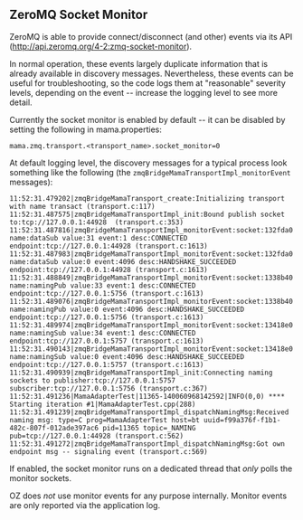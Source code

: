 
## ZeroMQ Socket Monitor
ZeroMQ is able to provide connect/disconnect (and other) events via its API (<http://api.zeromq.org/4-2:zmq-socket-monitor>).

In normal operation, these events largely duplicate information that is already available in discovery messages.  Nevertheless, these events can be useful for troubleshooting, so the code logs them at "reasonable" severity levels, depending on the event -- increase the logging level to see more detail. 

Currently the socket monitor is enabled by default -- it can be disabled by setting the following in mama.properties:

    mama.zmq.transport.<transport_name>.socket_monitor=0

At default logging level, the discovery messages for a typical process look something like the following (the `zmqBridgeMamaTransportImpl_monitorEvent ` messages):

~~~
11:52:31.479202|zmqBridgeMamaTransport_create:Initializing transport with name transact (transport.c:117)11:52:31.487575|zmqBridgeMamaTransportImpl_init:Bound publish socket to:tcp://127.0.0.1:44928  (transport.c:353)11:52:31.487816|zmqBridgeMamaTransportImpl_monitorEvent:socket:132fda0 name:dataSub value:31 event:1 desc:CONNECTED endpoint:tcp://127.0.0.1:44928 (transport.c:1613)11:52:31.487983|zmqBridgeMamaTransportImpl_monitorEvent:socket:132fda0 name:dataSub value:0 event:4096 desc:HANDSHAKE_SUCCEEDED endpoint:tcp://127.0.0.1:44928 (transport.c:1613)11:52:31.488849|zmqBridgeMamaTransportImpl_monitorEvent:socket:1338b40 name:namingPub value:33 event:1 desc:CONNECTED endpoint:tcp://127.0.0.1:5756 (transport.c:1613)11:52:31.489076|zmqBridgeMamaTransportImpl_monitorEvent:socket:1338b40 name:namingPub value:0 event:4096 desc:HANDSHAKE_SUCCEEDED endpoint:tcp://127.0.0.1:5756 (transport.c:1613)11:52:31.489974|zmqBridgeMamaTransportImpl_monitorEvent:socket:13418e0 name:namingSub value:34 event:1 desc:CONNECTED endpoint:tcp://127.0.0.1:5757 (transport.c:1613)11:52:31.490143|zmqBridgeMamaTransportImpl_monitorEvent:socket:13418e0 name:namingSub value:0 event:4096 desc:HANDSHAKE_SUCCEEDED endpoint:tcp://127.0.0.1:5757 (transport.c:1613)11:52:31.490939|zmqBridgeMamaTransportImpl_init:Connecting naming sockets to publisher:tcp://127.0.0.1:5757 subscriber:tcp://127.0.0.1:5756 (transport.c:367)11:52:31.491236|MamaAdapterTest|11365-140060968142592|INFO(0,0) **** Starting iteration #1|MamaAdapterTest.cpp(288)11:52:31.491239|zmqBridgeMamaTransportImpl_dispatchNamingMsg:Received naming msg: type=C prog=MamaAdapterTest host=bt uuid=f99a376f-f1b1-482c-807f-012ade397ac6 pid=11365 topic=_NAMING pub=tcp://127.0.0.1:44928 (transport.c:562)11:52:31.491272|zmqBridgeMamaTransportImpl_dispatchNamingMsg:Got own endpoint msg -- signaling event (transport.c:569)
~~~

If enabled, the socket monitor runs on a dedicated thread that *only* polls the monitor sockets.  

OZ does *not* use monitor events for any purpose internally.  Monitor events are only reported via the application log. 
